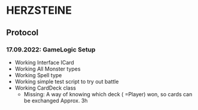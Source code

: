 # HERZSTEINE

## Protocol

### 17.09.2022: GameLogic Setup
 - Working Interface ICard 
 - Working All Monster types 
 - Working Spell type
 - Working simple test script to try out battle
 - Working CardDeck class
	- Missing:	A way of knowing which deck ( =Player) won, 
				so cards can be exchanged
 Approx. 3h

 ### 